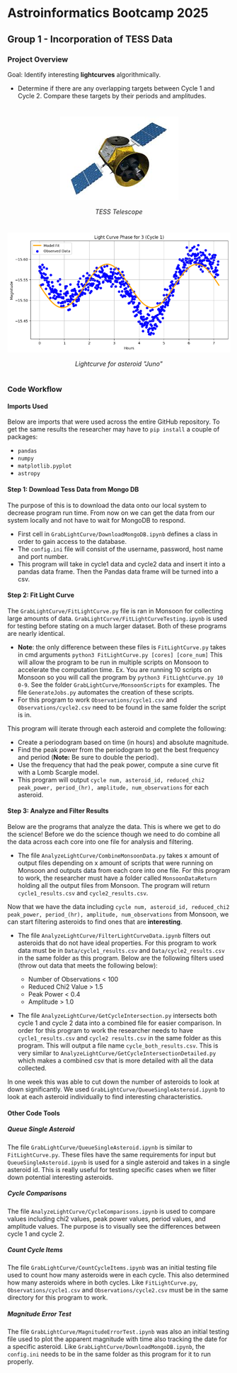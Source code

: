 # Astroinformatics Bootcamp 2025
## Group 1 - Incorporation of TESS Data
### Project Overview
Goal: Identify interesting **lightcurves** algorithmically.
- Determine if there are any overlapping targets between Cycle 1 and Cycle 2. Compare these targets by their periods and amplitudes.

#

<p align="center"><img src="Images/tess.jpeg">

<p align="center"><i>TESS Telescope</i></p>

#

<p align="center"><img src="Images/Object3_lightcurve.png">

<p align="center"><i>Lightcurve for asteroid "Juno"</i></p>

#

### Code Workflow

#### Imports Used
Below are imports that were used across the entire GitHub repository. To get the same results the researcher may have to `pip install` a couple of packages: 
- `pandas`
- `numpy`
- `matplotlib.pyplot`
- `astropy`

#### Step 1: Download Tess Data from Mongo DB
The purpose of this is to download the data onto our local system to decrease program run time. From now on we can get the data from our system locally and not have to wait for MongoDB to respond.
- First cell in `GrabLightCurve/DownloadMongoDB.ipynb` defines a class in order to gain access to the database.
- The `config.ini` file will consist of the username, password, host name and port number.
- This program will take in cycle1 data and cycle2 data and insert it into a pandas data frame. Then the Pandas data frame will be turned into a csv.

#### Step 2: Fit Light Curve
The `GrabLightCurve/FitLightCurve.py` file is ran in Monsoon for collecting large amounts of data. `GrabLightCurve/FitLightCurveTesting.ipynb` is used for testing before stating on a much larger dataset. Both of these programs are nearly identical.
- **Note**: the only difference between these files is `FitLightCurve.py` takes in cmd arguments `python3 FitLightCurve.py [cores] [core_num]` This will allow the program to be run in multiple scripts on Monsoon to accelerate the computation time. Ex. You are running 10 scripts on Monsoon so you will call the program by `python3 FitLightCurve.py 10 0-9`. See the folder `GrabLightCurve/MonsoonScripts` for examples. The file `GenerateJobs.py` automates the creation of these scripts.
- For this program to work `Observations/cycle1.csv` and `Observations/cycle2.csv` need to be found in the same folder the script is in.

This program will iterate through each asteroid and complete the following:
- Create a periodogram based on time (in hours) and absolute magnitude.
- Find the peak power from the periodogram to get the best frequency and period (**Note:** Be sure to double the period).
- Use the frequency that had the peak power, compute a sine curve fit with a Lomb Scargle model.
- This program will output `cycle num, asteroid_id, reduced_chi2 peak_power, period_(hr), amplitude, num_observations` for each asteroid.

#### Step 3: Analyze and Filter Results
Below are the programs that analyze the data. This is where we get to do the science! Before we do the science though we need to do combine all the data across each core into one file for analysis and filtering.
- The file `AnalyzeLightCurve/CombineMonsoonData.py` takes x amount of output files depending on x amount of scripts that were running on Monsoon and outputs data from each core into one file. For this program to work, the researcher must have a folder called `MonsoonDataReturn` holding all the output files from Monsoon. The program will return `cycle1_results.csv` and `cycle2_results.csv`.

Now that we have the data including `cycle num, asteroid_id, reduced_chi2 peak_power, period_(hr), amplitude, num_observations` from Monsoon, we can start filtering asteroids to find ones that are **interesting**.
- The file `AnalyzeLightCurve/FilterLightCurveData.ipynb` filters out asteroids that do not have ideal properties. For this program to work data must be in `Data/cycle1_results.csv` and `Data/cycle2_results.csv` in the same folder as this program. Below are the following filters used (throw out data that meets the following below):
    - Number of Observations < 100
    - Reduced Chi2 Value > 1.5
    - Peak Power < 0.4
    - Amplitude > 1.0

- The file `AnalyzeLightCurve/GetCycleIntersection.py` intersects both cycle 1 and cycle 2 data into a combined file for easier comparison. In order for this program to work the researcher needs to have `cycle1_results.csv` and `cycle2 results.csv` in the same folder as this program. This will output a file name `cycle_both_results.csv`. This is very similar to `AnalyzeLightCurve/GetCycleIntersectionDetailed.py` which makes a combined csv that is more detailed with all the data collected.

In one week this was able to cut down the number of asteroids to look at down significantly. We used `GrabLightCurve/QueueSingleAsteroid.ipynb` to look at each asteroid individually to find interesting characteristics.
    

#### Other Code Tools

##### Queue Single Asteroid
The file `GrabLightCurve/QueueSingleAsteroid.ipynb` is similar to `FitLightCurve.py`. These files have the same requirements for input but `QueueSingleAsteroid.ipynb` is used for a single asteroid and takes in a single asteroid id. This is really useful for testing specific cases when we filter down potential interesting asteroids.

##### Cycle Comparisons
The file `AnalyzeLightCurve/CycleComparisons.ipynb` is used to compare values including chi2 values, peak power values, period values, and
amplitude values. The purpose is to visually see the differences between cycle 1 and cycle 2.

##### Count Cycle Items
The file `GrabLightCurve/CountCycleItems.ipynb` was an initial testing file used to count how many asteroids were in each cycle. This also determined how many asteroids where in both cycles. Like `FitLightCurve.py`, `Observations/cycle1.csv` and `Observations/cycle2.csv` must be in the same directory for this program to work.

##### Magnitude Error Test
The file `GrabLightCurve/MagnitudeErrorTest.ipynb` was also an initial testing file used to plot the apparent magnitude with time also tracking the date for a specific asteroid. Like `GrabLightCurve/DownloadMongoDB.ipynb`, the `config.ini` needs to be in the same folder as this program for it to run properly.